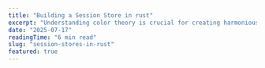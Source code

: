 ```yaml
---
title: "Building a Session Store in rust"
excerpt: "Understanding color theory is crucial for creating harmonious designs. Let's explore the fundamentals..."
date: "2025-07-17"
readingTime: "6 min read"
slug: "session-stores-in-rust"
featured: true
---
```


